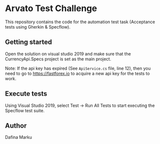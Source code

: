 # Arvato Test Challenge
This repository contains the code for the automation test task (Acceptance tests using Gherkin & Specflow).

## Getting started
Open the solution on visual studio 2019 and make sure that the CurrencyApi.Specs project is set as the main project.

Note: If the api key has expired (See `ApiService.cs` file, line 12), then you need to go to https://fastforex.io to acquire a new api key for the tests to work.


## Execute tests
Using Visual Studio 2019, select Test -> Run All Tests to start executing the Specflow test suite.


## Author
Dafina Marku
